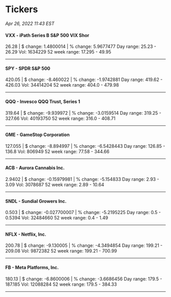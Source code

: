 # Tickers
*Apr 26, 2022 11:43 EST*

#### VXX - iPath Series B S&P 500 VIX Shor
26.28 | $ change: 1.4800014 | % change: 5.9677477
Day range: 25.23 - 26.29 Vol: 1634229
52 week range: 17.295 - 49.95

---

#### SPY - SPDR S&P 500
420.05 | $ change: -8.460022 | % change: -1.9742881
Day range: 419.62 - 426.03 Vol: 34414204
52 week range: 404.0 - 479.98

---

#### QQQ - Invesco QQQ Trust, Series 1
319.64 | $ change: -9.939972 | % change: -3.0159514
Day range: 319.25 - 327.66 Vol: 40193750
52 week range: 316.0 - 408.71

---

#### GME - GameStop Corporation
127.055 | $ change: -8.894997 | % change: -6.5428443
Day range: 126.85 - 136.8 Vol: 806949
52 week range: 77.58 - 344.66

---

#### ACB - Aurora Cannabis Inc.
2.9402 | $ change: -0.15979981 | % change: -5.154833
Day range: 2.93 - 3.09 Vol: 3078687
52 week range: 2.89 - 10.64

---

#### SNDL - Sundial Growers Inc.
0.503 | $ change: -0.027700007 | % change: -5.2195225
Day range: 0.5 - 0.5394 Vol: 32484660
52 week range: 0.4 - 1.49

---

#### NFLX - Netflix, Inc.
200.78 | $ change: -9.130005 | % change: -4.3494854
Day range: 199.21 - 209.08 Vol: 9872382
52 week range: 199.21 - 700.99

---

#### FB - Meta Platforms, Inc.
180.13 | $ change: -6.8600006 | % change: -3.6686456
Day range: 179.5 - 187.185 Vol: 12088284
52 week range: 179.5 - 384.33

---

